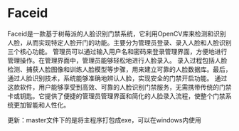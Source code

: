 # Faceid
  Faceid是一款基于树莓派的人脸识别门禁系统，它利用OpenCV库来检测和识别人脸，从而实现特定人脸开门的功能。主要分为管理员登录、录入人脸和人脸识别三个核心功能。
管理员可以通过输入用户名和密码来登录管理界面，方便地进行管理操作。在管理界面中，管理员能够轻松地进行人脸录入。
录入过程包括人脸检测、捕获人脸图像和训练人脸模型等步骤，用来建立可靠的人脸数据库。最后，通过人脸识别技术，系统能够准确地辨认人脸，实现安全的门禁开启功能。
通过这款软件，用户能够享受到高效、可靠的人脸识别门禁服务，无需携带传统的门禁卡或钥匙。它提供了便捷的管理员管理界面和简化的人脸录入流程，使整个门禁系统更加智能和人性化。
  
  更新：master文件下的是将主程序打包成exe，可以在windows内使用
